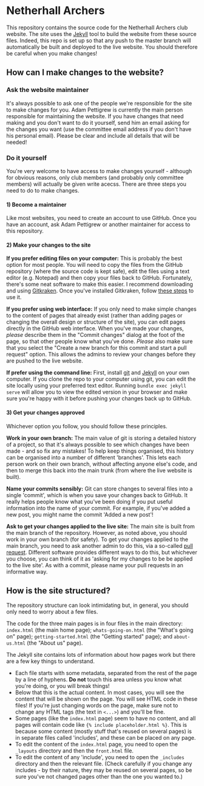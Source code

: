 # Netherhall Archers

This repository contains the source code for the Netherhall Archers club website. The site uses the [Jekyll](https://jekyllrb.com/) tool to build the website from these source files. Indeed, this repo is set up so that any push to the master branch will automatically be built and deployed to the live website. You should therefore be careful when you make changes!

## How can I make changes to the website?

### Ask the website maintainer

It's always possible to ask one of the people we're responsible for the site to make changes for you. Adam Pettigrew is currently the main person responsible for maintaining the website. If you have changes that need making and you don't want to do it yourself, send him an email asking for the changes you want (use the committee email address if you don't have his personal email). Please be clear and include all details that will be needed!

### Do it yourself

You're very welcome to have access to make changes yourself - although for obvious reasons, only club members (and probably only committee members) will actually be given write acecss. There are three steps you need to do to make changes.

#### 1) Become a maintainer

Like most websites, you need to create an account to use GitHub. Once you have an account, ask Adam Pettigrew or another maintainer for access to this repository.

#### 2) Make your changes to the site

**If you prefer editing files on your computer:**
This is probably the best option for most people. You will need to copy the files from the GitHub repository (where the source code is kept safe), edit the files using a text editor (e.g. Notepad) and then copy your files back to GitHub. Fortunately, there's some neat software to make this easier. I recommend downloading and using [Gitkraken](https://www.gitkraken.com/). Once you've installed Gitkraken, follow [these steps](using-gitkraken.md) to use it.

**If you prefer using web interface:**
If you only need to make simple changes to the content of pages that already exist (rather than adding pages or changing the overall design or structure of the site), you can edit pages directly in the GitHub web interface. When you've made your changes, *please* describe them in the "Commit changes" dialog at the foot of the page, so that other people know what you've done. *Please* also make sure that you select the "Create a new branch for this commit and start a pull request" option. This allows the admins to review your changes before they are pushed to the live website.

**If prefer using the command line:**
First, install [git](https://git-scm.com/book/en/v2/Getting-Started-Installing-Git) and [Jekyll](https://jekyllrb.com/docs/) on your own computer. If you clone the repo to your computer using git, you can edit the site locally using your preferred text editor. Running `bundle exec jekyll serve` will allow you to view the edited version in your browser and make sure you're happy with it before pushing your changes back up to GitHub.

#### 3) Get your changes approved

Whichever option you follow, you should follow these principles.

**Work in your own branch:**
The main value of git is storing a detailed history of a project, so that it's always possible to see which changes have been made - and so fix any mistakes! To help keep things organised, this history can be organised into a number of different 'branches'. This lets each person work on their own branch, without affecting anyone else's code, and then to merge this back into the main trunk (from where the live website is built).

**Name your commits sensibly:**
Git can store changes to several files into a single 'commit', which is when you save your changes back to GitHub. It really helps people know what you've been doing if you put useful information into the name of your commit. For example, if you've added a new post, you might name the commit 'Added a new post'!

**Ask to get your changes applied to the live site:**
The main site is built from the main branch of the repository. However, as noted above, you should work in your own branch (for safety). To get your changes applied to the main branch, you need to ask another admin to do this, via a so-called [pull request](https://docs.github.com/en/github/collaborating-with-issues-and-pull-requests/creating-a-pull-request). Different software provides different ways to do this, but whichever you choose, you can think of it as 'asking for my changes to be be applied to the live site'. As with a commit, please name your pull requests in an informative way.

## How is the site structured?

The repository structure can look intimidating but, in general, you should only need to worry about a few files.

The code for the three main pages is in four files in the main directory: `index.html` (the main home page); `whats-going-on.html` (the "What's going on" page); `getting-started.html` (the "Getting started" page); and `about-us.html` (the "About us" page).

The Jekyll site contains lots of information about how pages work but there are a few key things to understand.

- Each file starts with some metadata, separated from the rest of the page by a line of hyphens. **Do not** touch this area unless you know what you're doing, or you will break things!
- Below that this is the actual content. In most cases, you will see the content that will be shown on the page. You will see HTML code in these files! If you're just changing words on the page, make sure not to change any HTML tags (the text in `<...>`) and you'll be fine.
- Some pages (like the `index.html` page) seem to have no content, and all pages will contain code like `{% include placeholder.html %}`. This is because some content (mostly stuff that's reused on several pages) is in separate files called 'includes', and these can be placed on any page.
- To edit the content of the `index.html` page, you need to open the `_layouts` directory and then the `front.html` file.
- To edit the content of any 'include', you need to open the `_includes` directory and then the relevant file. (Check carefully if you change any includes - by their nature, they may be reused on several pages, so be sure you've not changed pages other than the one you wanted to.)
